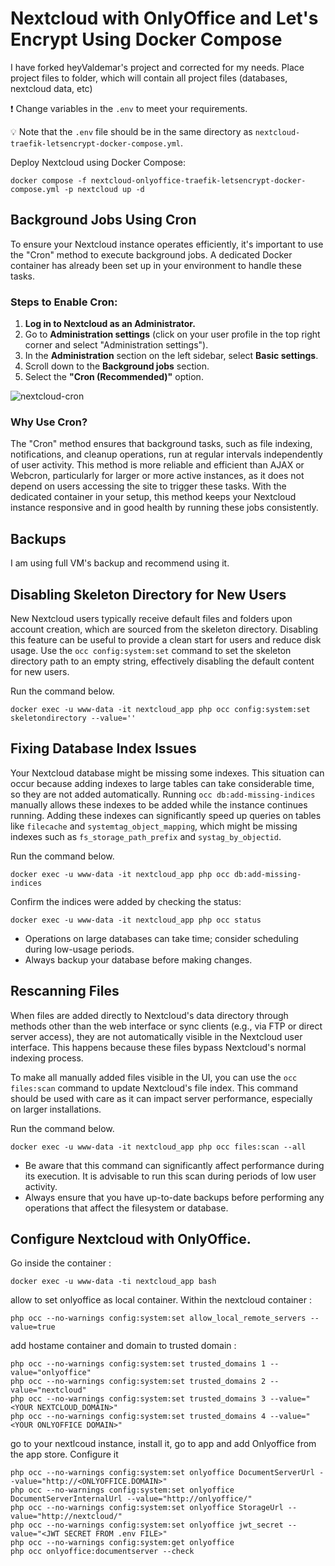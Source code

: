 # Nextcloud with OnlyOffice and Let's Encrypt Using Docker Compose

I have forked heyValdemar's project and corrected for my needs.
Place project files to folder, which will contain all project files (databases, nextcloud data, etc)

❗ Change variables in the `.env` to meet your requirements.

💡 Note that the `.env` file should be in the same directory as `nextcloud-traefik-letsencrypt-docker-compose.yml`.

Deploy Nextcloud using Docker Compose:

```
docker compose -f nextcloud-onlyoffice-traefik-letsencrypt-docker-compose.yml -p nextcloud up -d
```
## Background Jobs Using Cron

To ensure your Nextcloud instance operates efficiently, it's important to use the "Cron" method to execute background jobs. A dedicated Docker container has already been set up in your environment to handle these tasks.

### Steps to Enable Cron:

1. **Log in to Nextcloud as an Administrator.**
2. Go to **Administration settings** (click on your user profile in the top right corner and select "Administration settings").
3. In the **Administration** section on the left sidebar, select **Basic settings**.
4. Scroll down to the **Background jobs** section.
5. Select the **"Cron (Recommended)"** option.

![nextcloud-cron](https://github.com/user-attachments/assets/bf3399ef-c859-499b-b992-fd5d4eeb5f0b)

### Why Use Cron?

The "Cron" method ensures that background tasks, such as file indexing, notifications, and cleanup operations, run at regular intervals independently of user activity. This method is more reliable and efficient than AJAX or Webcron, particularly for larger or more active instances, as it does not depend on users accessing the site to trigger these tasks. With the dedicated container in your setup, this method keeps your Nextcloud instance responsive and in good health by running these jobs consistently.

## Backups

I am using full VM's backup and recommend using it.

## Disabling Skeleton Directory for New Users

New Nextcloud users typically receive default files and folders upon account creation, which are sourced from the skeleton directory. Disabling this feature can be useful to provide a clean start for users and reduce disk usage. Use the `occ config:system:set` command to set the skeleton directory path to an empty string, effectively disabling the default content for new users.

Run the command below.
```
docker exec -u www-data -it nextcloud_app php occ config:system:set skeletondirectory --value=''
```
## Fixing Database Index Issues

Your Nextcloud database might be missing some indexes. This situation can occur because adding indexes to large tables can take considerable time, so they are not added automatically. Running `occ db:add-missing-indices` manually allows these indexes to be added while the instance continues running. Adding these indexes can significantly speed up queries on tables like `filecache` and `systemtag_object_mapping`, which might be missing indexes such as `fs_storage_path_prefix` and `systag_by_objectid`.

Run the command below.
```
docker exec -u www-data -it nextcloud_app php occ db:add-missing-indices
```
Confirm the indices were added by checking the status:
```
docker exec -u www-data -it nextcloud_app php occ status
```
- Operations on large databases can take time; consider scheduling during low-usage periods.
- Always backup your database before making changes.

## Rescanning Files

When files are added directly to Nextcloud's data directory through methods other than the web interface or sync clients (e.g., via FTP or direct server access), they are not automatically visible in the Nextcloud user interface. This happens because these files bypass Nextcloud's normal indexing process.

To make all manually added files visible in the UI, you can use the `occ files:scan` command to update Nextcloud's file index. This command should be used with care as it can impact server performance, especially on larger installations.

Run the command below.
```
docker exec -u www-data -it nextcloud_app php occ files:scan --all
```
- Be aware that this command can significantly affect performance during its execution. It is advisable to run this scan during periods of low user activity.
- Always ensure that you have up-to-date backups before performing any operations that affect the filesystem or database.

## Configure Nextcloud with OnlyOffice. 
Go inside the container :
```
docker exec -u www-data -ti nextcloud_app bash
```
allow to set onlyoffice as local container. Within the nextcloud container :
```
php occ --no-warnings config:system:set allow_local_remote_servers --value=true
```
add hostame container and domain to trusted domain :

```
php occ --no-warnings config:system:set trusted_domains 1 --value="onlyoffice"
php occ --no-warnings config:system:set trusted_domains 2 --value="nextcloud"
php occ --no-warnings config:system:set trusted_domains 3 --value="<YOUR NEXTCLOUD_DOMAIN>"
php occ --no-warnings config:system:set trusted_domains 4 --value="<YOUR ONLYOFFICE DOMAIN>"
```

go to your nextlcoud instance, install it, go to app and add Onlyoffice from the app store. Configure it

```
php occ --no-warnings config:system:set onlyoffice DocumentServerUrl --value="http://<ONLYOFFICE.DOMAIN>"
php occ --no-warnings config:system:set onlyoffice DocumentServerInternalUrl --value="http://onlyoffice/"
php occ --no-warnings config:system:set onlyoffice StorageUrl --value="http://nextcloud/"
php occ --no-warnings config:system:set onlyoffice jwt_secret --value="<JWT SECRET FROM .env FILE>"
php occ --no-warnings config:system:get onlyoffice
php occ onlyoffice:documentserver --check
```
